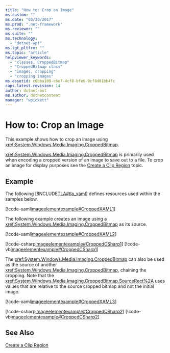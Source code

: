 ```yaml
---
title: "How to: Crop an Image"
ms.custom: ""
ms.date: "03/30/2017"
ms.prod: ".net-framework"
ms.reviewer: ""
ms.suite: ""
ms.technology: 
  - "dotnet-wpf"
ms.tgt_pltfrm: ""
ms.topic: "article"
helpviewer_keywords: 
  - "classes, CroppedBitmap"
  - "CroppedBitmap class"
  - "images, cropping"
  - "cropping images"
ms.assetid: c6bba109-c6e7-4cf8-bfe6-9cf8d01bb4fc
caps.latest.revision: 14
author: dotnet-bot
ms.author: dotnetcontent
manager: "wpickett"
---
```

# How to: Crop an Image
This example shows how to crop an image using <xref:System.Windows.Media.Imaging.CroppedBitmap>.  
  
 <xref:System.Windows.Media.Imaging.CroppedBitmap> is primarily used when encoding a cropped version of an image to save out to a file. To crop an image for display purposes see the [Create a Clip Region](http://msdn.microsoft.com/en-us/56e4bed6-78d7-4292-b917-d72d0b3e4376) topic.  
  
## Example  
 The following [!INCLUDE[TLA#tla_xaml](../../../../includes/tlasharptla-xaml-md.md)] defines resources used within the samples below.  
  
 [!code-xaml[imageelementexample#CroppedXAML1](../../../../samples/snippets/csharp/VS_Snippets_Wpf/ImageElementExample/CSharp/CroppedImageExample.xaml#croppedxaml1)]  
  
 The following example creates an image using a <xref:System.Windows.Media.Imaging.CroppedBitmap> as its source.  
  
 [!code-xaml[imageelementexample#CroppedXAML2](../../../../samples/snippets/csharp/VS_Snippets_Wpf/ImageElementExample/CSharp/CroppedImageExample.xaml#croppedxaml2)]  
  
 [!code-csharp[imageelementexample#CroppedCSharp1](../../../../samples/snippets/csharp/VS_Snippets_Wpf/ImageElementExample/CSharp/CroppedImageExample.xaml.cs#croppedcsharp1)]
 [!code-vb[imageelementexample#CroppedCSharp1](../../../../samples/snippets/visualbasic/VS_Snippets_Wpf/ImageElementExample/VB/CroppedImageExample.xaml.vb#croppedcsharp1)]  
  
 The <xref:System.Windows.Media.Imaging.CroppedBitmap> can also be used as the source of another <xref:System.Windows.Media.Imaging.CroppedBitmap>, chaining the cropping. Note that the <xref:System.Windows.Media.Imaging.CroppedBitmap.SourceRect%2A> uses values that are relative to the source cropped bitmap and not the initial image.  
  
 [!code-xaml[imageelementexample#CroppedXAML3](../../../../samples/snippets/csharp/VS_Snippets_Wpf/ImageElementExample/CSharp/CroppedImageExample.xaml#croppedxaml3)]  
  
 [!code-csharp[imageelementexample#CroppedCSharp2](../../../../samples/snippets/csharp/VS_Snippets_Wpf/ImageElementExample/CSharp/CroppedImageExample.xaml.cs#croppedcsharp2)]
 [!code-vb[imageelementexample#CroppedCSharp2](../../../../samples/snippets/visualbasic/VS_Snippets_Wpf/ImageElementExample/VB/CroppedImageExample.xaml.vb#croppedcsharp2)]  
  
## See Also  
 [Create a Clip Region](http://msdn.microsoft.com/en-us/56e4bed6-78d7-4292-b917-d72d0b3e4376)

